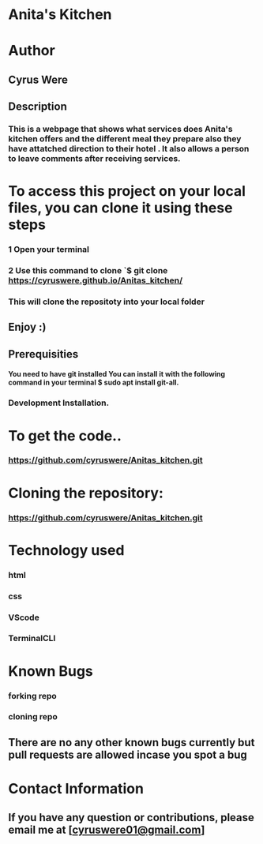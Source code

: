 # Anita's Kitchen
# Author
## Cyrus Were

## Description
### This is a webpage that shows what services does Anita's kitchen offers and the different meal they prepare also they have attatched direction to their hotel . It also allows a person to leave comments after receiving services.

# To access this project on your local files, you can clone it using these steps

### 1 Open your terminal
### 2 Use this command to clone `$ git clone https://cyruswere.github.io/Anitas_kitchen/
### This will clone the repositoty into your local folder
## Enjoy :)

## Prerequisities
#### You need to have git installed You can install it with the following command in your terminal $ sudo apt install git-all.

### Development Installation.

# To get the code..
### https://github.com/cyruswere/Anitas_kitchen.git
# Cloning the repository:
### https://github.com/cyruswere/Anitas_kitchen.git
# Technology used
### html
### css
### VScode
### TerminalCLI

# Known Bugs
### forking repo
### cloning repo
## There are no any other known bugs currently but pull requests are allowed incase you spot a bug

# Contact Information
## If you have any question or contributions, please email me at [cyruswere01@gmail.com]

